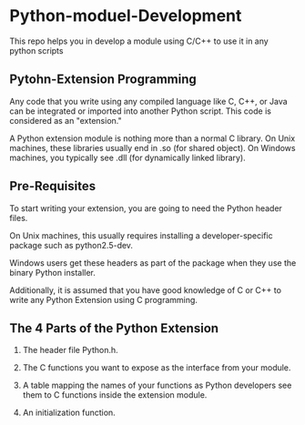 # Python-moduel-Development
This repo helps you in develop a module using C/C++ to use it in any python scripts
## Pytohn-Extension Programming
Any code that you write using any compiled language like C, C++, or Java can be integrated or imported into another Python script. This code is considered as an "extension."

A Python extension module is nothing more than a normal C library. On Unix machines, these libraries usually end in .so (for shared object). On Windows machines, you typically see .dll (for dynamically linked library).

## Pre-Requisites
To start writing your extension, you are going to need the Python header files.

On Unix machines, this usually requires installing a developer-specific package such as python2.5-dev.

Windows users get these headers as part of the package when they use the binary Python installer.

Additionally, it is assumed that you have good knowledge of C or C++ to write any Python Extension using C programming.

## The 4 Parts of the Python Extension
1. The header file Python.h.

2. The C functions you want to expose as the interface from your module.

3. A table mapping the names of your functions as Python developers see them to C functions inside the extension module.

4. An initialization function.
